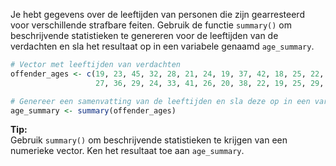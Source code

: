 Je hebt gegevens over de leeftijden van personen die zijn gearresteerd voor verschillende strafbare feiten. Gebruik de functie `summary()` om beschrijvende statistieken te genereren voor de leeftijden van de verdachten en sla het resultaat op in een variabele genaamd `age_summary`.

```R
# Vector met leeftijden van verdachten
offender_ages <- c(19, 23, 45, 32, 28, 21, 24, 19, 37, 42, 18, 25, 22, 31, 19, 
                   27, 36, 29, 24, 33, 41, 26, 20, 38, 22, 19, 25, 29, 31, 34)

# Genereer een samenvatting van de leeftijden en sla deze op in een variabele genaamd 'age_summary'
age_summary <- summary(offender_ages)
```

**Tip:**  
Gebruik `summary()` om beschrijvende statistieken te krijgen van een numerieke vector. Ken het resultaat toe aan `age_summary`.
